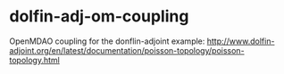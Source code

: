 # dolfin-adj-om-coupling
OpenMDAO coupling for the donflin-adjoint example: http://www.dolfin-adjoint.org/en/latest/documentation/poisson-topology/poisson-topology.html
